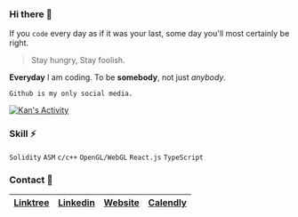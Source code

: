 ### Hi there 👋

If you `code` every day as if it was your last, some day you'll most certainly be right.

> Stay hungry, Stay foolish.

**Everyday** I am coding. To be **somebody**, not just _anybody_.

```
Github is my only social media.
```

[![Kan's Activity](https://github-readme-stats.vercel.app/api?username=KanJiangVest&theme=graywhite)](https://github.com/KanJiangVest/github-readme-stats)

### Skill ⚡

`Solidity` `ASM` `c/c++` `OpenGL/WebGL` `React.js` `TypeScript`

### Contact 💖

| [Linktree](https://linktr.ee/kantalentdevelopment) | [Linkedin](https://www.linkedin.com/in/kan-jiang/) | [Website](https://kanjiangVest.dev/) | [Calendly](https://calendly.com/kan-talentdevelopment/meet-kan-solidity-developer) |
|--------------------------------------|------------------------------------------------------|--------------------------------|---------------------------------------------------|

<!--
**maAPPsDEV/maAPPsDEV** is a ✨ _special_ ✨ repository because its `README.md` (this file) appears on your GitHub profile.

Here are some ideas to get you started:

- 🔭 I’m currently working on ...
- 🌱 I’m currently learning ...
- 👯 I’m looking to collaborate on ...
- 🤔 I’m looking for help with ...
- 💬 Ask me about ...
- 📫 How to reach me: ...
- 😄 Pronouns: ...
- ⚡ Fun fact: ...
-->
